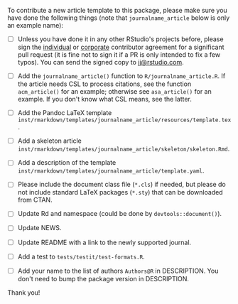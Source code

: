 To contribute a new article template to this package, please make sure you have done the following things (note that `journalname_article` below is only an example name):

- [ ] Unless you have done it in any other RStudio's projects before, please sign the [individual](https://rstudioblog.files.wordpress.com/2017/05/rstudio_individual_contributor_agreement.pdf) or [corporate](https://rstudioblog.files.wordpress.com/2017/05/rstudio_corporate_contributor_agreement.pdf) contributor agreement for a significant pull request (it is fine not to sign it if a PR is only intended to fix a few typos). You can send the signed copy to <jj@rstudio.com>.

- [ ] Add the `journalname_article()` function to `R/journalname_article.R`. If the article needs CSL to process citations, see the function `acm_article()` for an example; otherwise see `asa_article()` for an example. If you don't know what CSL means, see the latter.

- [ ] Add the Pandoc LaTeX template `inst/rmarkdown/templates/journalname_article/resources/template.tex`.

- [ ] Add a skeleton article `inst/rmarkdown/templates/journalname_article/skeleton/skeleton.Rmd`.

- [ ] Add a description of the template `inst/rmarkdown/templates/journalname_article/template.yaml`.

- [ ] Please include the document class file (`*.cls`) if needed, but please do not include standard LaTeX packages (`*.sty`) that can be downloaded from CTAN.

- [ ] Update Rd and namespace (could be done by `devtools::document()`).

- [ ] Update NEWS.

- [ ] Update README with a link to the newly supported journal.

- [ ] Add a test to `tests/testit/test-formats.R`.

- [ ] Add your name to the list of authors `Authors@R` in DESCRIPTION. You don't need to bump the package version in DESCRIPTION.

Thank you!
